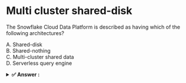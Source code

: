# Multi cluster shared-disk                                                                                   
The Snowflake Cloud Data Platform is described as having which of the following architectures?                
                                                                                                              
A. Shared-disk<br>B. Shared-nothing<br>C. Multi-cluster shared data<br>D. Serverless query engine             
                                                                                                              
<details>                                                                                                     
<summary><strong>✅ Answer : </strong></summary>                                                              
<strong>C</strong>                                                                                            
                                                                                                              
Snowflake employs a unique architecture called multi-cluster shared data. This means that while the           
underlying storage layer is shared and accessible by all compute resources, processing is handled by          
independent, dynamically scalable compute clusters. Option A, "shared-disk," is incorrect because in this     
architecture all compute resources access the same storage, often leading to concurrency issues. Option B,    
"shared-nothing," which uses distributed storage and compute, does not accurately represent Snowflake’s       
single, shared storage for all compute resources. Option D, "serverless query engine," is partially correct as
Snowflake offers serverless features, but it's not the core defining architecture.                            
Snowflake's architecture separates storage and compute, utilizing a centralized data repository that's        
accessible by multiple independent compute clusters (virtual warehouses). These virtual warehouses are the    
processing engines, allowing for concurrent and isolated workloads without resource contention. The           
separation enables flexible scaling of compute up or down without impacting storage. This separation allows   
for independent scaling of both storage and compute resources based on workload requirements. Therefore,      
option C, "multi-cluster shared data" correctly defines the core architectural principle of Snowflake.        
Further research and validation can be found in Snowflake's official documentation:                           
Snowflake Architecture: https://docs.snowflake.com/en/user-guide/intro-key-concepts.html#snowflakearchitecture
Virtual Warehouses: https://docs.snowflake.com/en/user-guide/warehouses.html                                  
Key Concepts: https://docs.snowflake.com/en/user-guide/intro-key-concepts.html                                
</details>                                                                                                    
                                                                                                              
                                                                                                              
